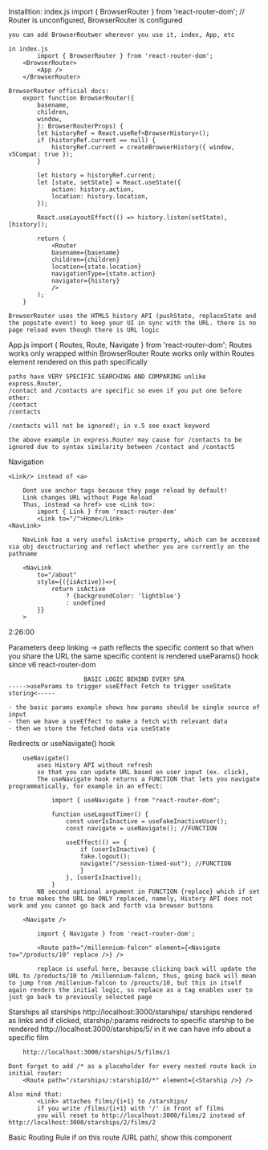 Installtion: 
index.js
    import { BrowserRouter } from 'react-router-dom'; // Router is unconfigured, BrowserRouter is configured

    you can add BrowserRoutwer wherever you use it, index, App, etc

    in index.js
            import { BrowserRouter } from 'react-router-dom';
        <BrowserRouter>
            <App />
        </BrowserRouter>

    BrowserRouter official docs:
        export function BrowserRouter({
            basename,
            children,
            window,
            }: BrowserRouterProps) {
            let historyRef = React.useRef<BrowserHistory>();
            if (historyRef.current == null) {
                historyRef.current = createBrowserHistory({ window, v5Compat: true });
            }

            let history = historyRef.current;
            let [state, setState] = React.useState({
                action: history.action,
                location: history.location,
            });

            React.useLayoutEffect(() => history.listen(setState), [history]);

            return (
                <Router
                basename={basename}
                children={children}
                location={state.location}
                navigationType={state.action}
                navigator={history}
                />
            );
        }

    BrowserRouter uses the HTML5 history API (pushState, replaceState and the popstate event) to keep your UI in sync with the URL. there is no page reload even though there is URL logic

App.js
    import { Routes, Route, Navigate } from 'react-router-dom';
    Routes works only wrapped within BrowserRouter
    Route works only within Routes
    <Route path="/" element={}> element rendered on this path specifically

    paths have VERY SPECIFIC SEARCHING AND COMPARING unlike express.Router,
    /contact and /contacts are specific so even if you put one before other:
    /contact
    /contacts

    /contacts will not be ignored!; in v.5 see exact keyword
    
    the above example in express.Router may cause for /contacts to be ignored due to syntax similarity between /contact and /contactS 

Navigation 
        
    <Link/> instead of <a>
        
        Dont use anchor tags because they page reload by default!
        Link changes URL without Page Reload
        Thus, instead <a href> use <Link to>:
            import { Link } from 'react-router-dom'
            <Link to="/">Home</Link>
    <NavLink>

        NavLink has a very useful isActive property, which can be accessed via obj desctructuring and reflect whether you are currently on the pathname

        <NavLink 
            to="/about"
            style={({isActive})=>{
                return isActive
                    ? {backgroundColor: 'lightblue'}
                    : undefined
            }}
        >


2:26:00

Parameters
    deep linking -> path reflects the specific content so that when you share the URL the same specific content is rendered
    useParams() hook since v6 react-router-dom

                         BASIC LOGIC BEHIND EVERY SPA
    ----->useParams to trigger useEffect Fetch to trigger useState storing<-----

    - the basic params example shows how params should be single source of input
    - then we have a useEffect to make a fetch with relevant data
    - then we store the fetched data via useState

Redirects
    <Navigate to="/home" /> or useNavigate() hook

        useNavigate()
            uses History API without refresh
            so that you can update URL based on user input (ex. click),
            The useNavigate hook returns a FUNCTION that lets you navigate programmatically, for example in an effect:

                import { useNavigate } from "react-router-dom";

                function useLogoutTimer() {
                    const userIsInactive = useFakeInactiveUser();
                    const navigate = useNavigate(); //FUNCTION

                    useEffect(() => {
                        if (userIsInactive) {
                        fake.logout();
                        navigate("/session-timed-out"); //FUNCTION
                        }
                    }, [userIsInactive]);
                }
            NB second optional argument in FUNCTION {replace} which if set to true makes the URL be ONLY replaced, namely, History API does not work and you cannot go back and forth via browser buttons

        <Navigate />    

            import { Navigate } from 'react-router-dom';

            <Route path="/millennium-falcon" element={<Navigate to="/products/10" replace />} />

            replace is useful here, because clicking back will update the URL to /products/10 to /millennium-falcon, thus, going back will mean to jump from /millenium-falcon to /proucts/10, but this in itself again renders the initial logic, so replace as a tag enables user to just go back to previously selected page



Starships
    all starships
        http://localhost:3000/starships/
    starships rendered as links and if clicked, starship/:params reidrects to specific starship to be rendered
        http://localhost:3000/starships/5/
    in it we can have info about a specific film

        http://localhost:3000/starships/5/films/1

    Dont forget to add /* as a placeholder for every nested route back in initial router:
        <Route path="/starships/:starshipId/*" element={<Starship />} />

    Also mind that: 
            <Link> attaches films/{i+1} to /starships/ 
            if you write /films/{i+1} with '/' in front of films
            you will reset to http://localhost:3000/films/2 instead of http://localhost:3000/starships/2/films/2

Basic Routing Rule
    if on this route /URL path/, show this component